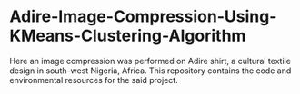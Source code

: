 # Adire-Image-Compression-Using-KMeans-Clustering-Algorithm
Here an image compression was performed on Adire shirt, a cultural textile design in south-west Nigeria, Africa. This repository contains the code and environmental resources for the said project.
